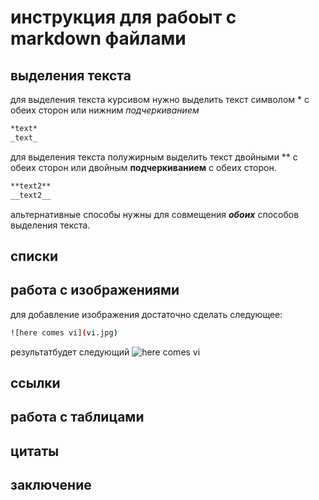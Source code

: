 # инструкция для рабоыт с markdown файлами

## выделения текста
 для выделения текста курсивом нужно выделить текст символом * с обеих сторон или нижним _подчеркиванием_
 ```sh
 *text*
_text_
 ```

 для выделения текста полужирным выделить текст двойными ** с обеих сторон или двойным __подчеркиванием__ с обеих сторон.

 ```sh
 **text2**
 __text2__
 ```

 альтернативные способы нужны для совмещения _**обоих**_ способов выделения текста.

## списки

## работа с изображениями
для добавление изображения достаточно сделать следующее:
```sh
![here comes vi](vi.jpg)
```
результатбудет следующий
![here comes vi](vi.jpg)

## ссылки

## работа с таблицами

## цитаты

## заключение
